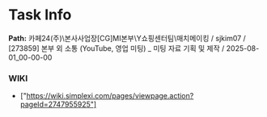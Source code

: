 # Task Info

**Path:** 카페24(주)\본사사업장\[CG]MI본부\Y쇼핑센터팀\매치메이킹 / sjkim07 / [273859] 본부 외 소통 (YouTube, 영업 미팅) _ 미팅 자료 기획 및 제작 / 2025-08-01_00-00-00

### WIKI
- ["https://wiki.simplexi.com/pages/viewpage.action?pageId=2747955925"]

